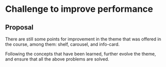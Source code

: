 # Challenge to improve performance

## Proposal

There are still some points for improvement in the theme that was offered in the course, among them: shelf, carousel, and info-card.

Following the concepts that have been learned, further evolve the theme, and ensure that all the above problems are solved.
